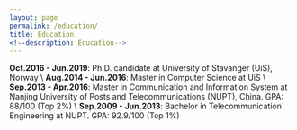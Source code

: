 ```yaml
---
layout: page
permalink: /education/
title: Education
<!--description: Education-->
---
```



**Oct.2016 - Jun.2019**: Ph.D. candidate at University of Stavanger (UiS), Norway \\
**Aug.2014 - Jun.2016**: Master in Computer Science at UiS \\
**Sep.2013 - Apr.2016**: Master in Communication and Information System at Nanjing University of Posts and Telecommunications (NUPT), China. GPA: 88/100 (Top 2%) \\
**Sep.2009 - Jun.2013**: Bachelor in Telecommunication Engineering at NUPT. GPA: 92.9/100 (Top 1%)


